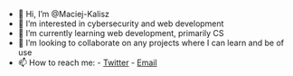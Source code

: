 - 👋 Hi, I’m @Maciej-Kalisz
- 👀 I’m interested in cybersecurity and web development
- 🌱 I’m currently learning web development, primarily CS
- 💞️ I’m looking to collaborate on any projects where I can learn and be of use
- 📫 How to reach me:
      - [Twitter](https://twitter.com/_maciejKalisz)
      - [Email](mailto:hello@maciejkalisz.co.uk)

<!---
Maciej-Kalisz/Maciej-Kalisz is a ✨ special ✨ repository because its `README.md` (this file) appears on your GitHub profile.
You can click the Preview link to take a look at your changes.
--->

